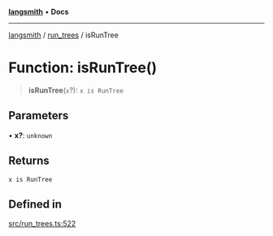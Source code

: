 [**langsmith**](../../README.md) • **Docs**

***

[langsmith](../../README.md) / [run\_trees](../README.md) / isRunTree

# Function: isRunTree()

> **isRunTree**(`x`?): `x is RunTree`

## Parameters

• **x?**: `unknown`

## Returns

`x is RunTree`

## Defined in

[src/run\_trees.ts:522](https://github.com/langchain-ai/langsmith-sdk/blob/da3c1bb4f1396b48909bf0abac53fd717458c764/js/src/run_trees.ts#L522)
